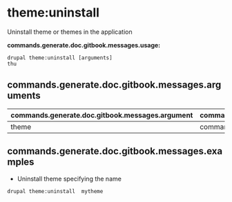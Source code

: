 # theme:uninstall
Uninstall theme or themes in the application

**commands.generate.doc.gitbook.messages.usage:**
```
drupal theme:uninstall [arguments]
thu
```

## commands.generate.doc.gitbook.messages.arguments
commands.generate.doc.gitbook.messages.argument | commands.generate.doc.gitbook.messages.details
---------|-------------
theme | commands.theme.uninstall.options.module

## commands.generate.doc.gitbook.messages.examples
* Uninstall theme specifying the name
```
drupal theme:uninstall  mytheme
```
